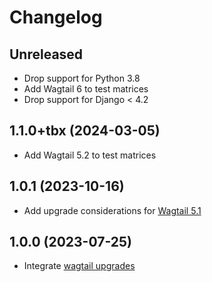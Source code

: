 # Changelog

## Unreleased

- Drop support for Python 3.8
- Add Wagtail 6 to test matrices
- Drop support for Django < 4.2

## 1.1.0+tbx (2024-03-05)

- Add Wagtail 5.2 to test matrices

## 1.0.1 (2023-10-16)

- Add upgrade considerations for [Wagtail 5.1](https://github.com/torchbox-forks/wagtail-robots/pull/5)

## 1.0.0 (2023-07-25)

- Integrate [wagtail upgrades](https://github.com/unexceptable/wagtail-robots/pull/20)
